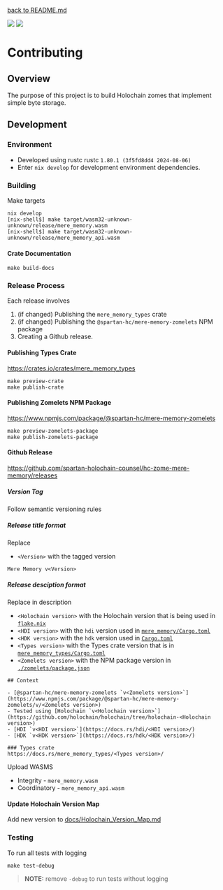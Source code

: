 [back to README.md](README.md)

[![](https://img.shields.io/github/actions/workflow/status/spartan-holochain-counsel/zome-mere-memory/all-tests.yml?branch=master&style=flat-square&label=master)](https://github.com/spartan-holochain-counsel/zome-mere-memory/actions/workflows/all-tests.yml?query=branch%3Amaster)
[![](https://img.shields.io/github/actions/workflow/status/spartan-holochain-counsel/zome-mere-memory/all-tests.yml?branch=develop&style=flat-square&label=develop)](https://github.com/spartan-holochain-counsel/zome-mere-memory/actions/workflows/all-tests.yml?query=branch%3Adevelop)

# Contributing

## Overview
The purpose of this project is to build Holochain zomes that implement simple byte storage.


## Development

### Environment

- Developed using rustc rustc `1.80.1 (3f5fd8dd4 2024-08-06)`
- Enter `nix develop` for development environment dependencies.

### Building

Make targets
```
nix develop
[nix-shell$] make target/wasm32-unknown-unknown/release/mere_memory.wasm
[nix-shell$] make target/wasm32-unknown-unknown/release/mere_memory_api.wasm
```

#### Crate Documentation

```
make build-docs
```


### Release Process
Each release involves

1. (if changed) Publishing the `mere_memory_types` crate
2. (if changed) Publishing the `@spartan-hc/mere-memory-zomelets` NPM package
3. Creating a Github release.


#### Publishing Types Crate

https://crates.io/crates/mere_memory_types

```
make preview-crate
make publish-crate
```

#### Publishing Zomelets NPM Package

https://www.npmjs.com/package/@spartan-hc/mere-memory-zomelets

```
make preview-zomelets-package
make publish-zomelets-package
```


#### Github Release
https://github.com/spartan-holochain-counsel/hc-zome-mere-memory/releases

##### Version Tag
Follow semantic versioning rules

##### Release title format
Replace
- `<Version>` with the tagged version

```
Mere Memory v<Version>
```

##### Release desciption format
Replace in description
- `<Holochain version>` with the Holochain version that is being used in [`flake.nix`](flake.nix)
- `<HDI version>` with the `hdi` version used in [`mere_memory/Cargo.toml`](mere_memory/Cargo.toml)
- `<HDK version>` with the `hdk` version used in [`Cargo.toml`](Cargo.toml)
- `<Types version>` with the Types crate version that is in [`mere_memory_types/Cargo.toml`](mere_memory_types/Cargo.toml)
- `<Zomelets version>` with the NPM package version in [`./zomelets/package.json`](./zomelets/package.json)

```
## Context

- [@spartan-hc/mere-memory-zomelets `v<Zomelets version>`](https://www.npmjs.com/package/@spartan-hc/mere-memory-zomelets/v/<Zomelets version>)
- Tested using [Holochain `v<Holochain version>`](https://github.com/holochain/holochain/tree/holochain-<Holochain version>)
- [HDI `v<HDI version>`](https://docs.rs/hdi/<HDI version>/)
- [HDK `v<HDK version>`](https://docs.rs/hdk/<HDK version>/)

### Types crate
https://docs.rs/mere_memory_types/<Types version>/
```

Upload WASMS
- Integrity - `mere_memory.wasm`
- Coordinatory - `mere_memory_api.wasm`

#### Update Holochain Version Map

Add new version to [docs/Holochain_Version_Map.md](docs/Holochain_Version_Map.md)


### Testing

To run all tests with logging
```
make test-debug
```

> **NOTE:** remove `-debug` to run tests without logging
